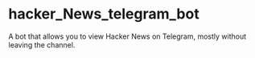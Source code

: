# hacker_News_telegram_bot
A bot that allows you to view Hacker News on Telegram, mostly without leaving the channel.

